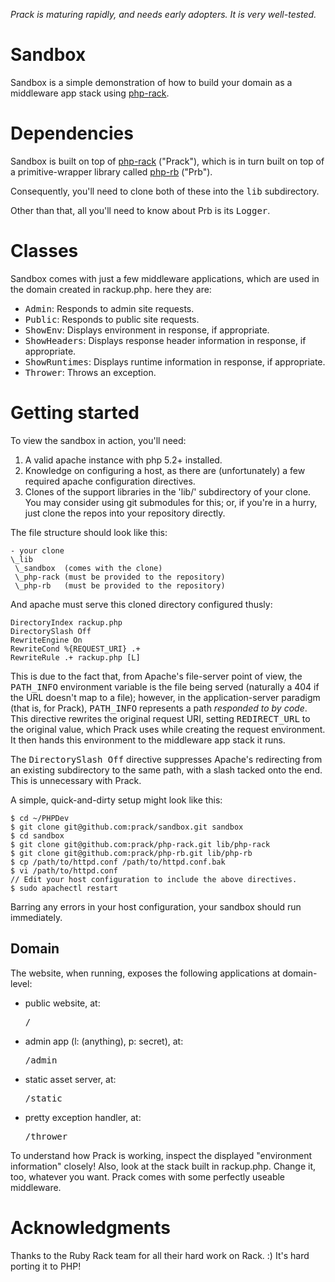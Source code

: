 _Prack is maturing rapidly, and needs early adopters. It is very well-tested._

Sandbox
=======

Sandbox is a simple demonstration of how to build your domain as a middleware app
stack using [php-rack](http://github.com/prack/php-rack).


Dependencies
============

Sandbox is built on top of [php-rack](http://github.com/prack/php-rack) ("Prack"), which
is in turn built on top of a primitive-wrapper library called 
[php-rb](http://github.com/prack/php-rb "Prb Homepage") ("Prb").

Consequently, you'll need to clone both of these into the <tt>lib</tt> subdirectory.

Other than that, all you'll need to know about Prb is its <tt>Logger</tt>.

Classes
=======

Sandbox comes with just a few middleware applications, which are used in the domain
created in rackup.php. here they are:

* <tt>Admin</tt>: Responds to admin site requests.
* <tt>Public</tt>: Responds to public site requests.
* <tt>ShowEnv</tt>: Displays environment in response, if appropriate.
* <tt>ShowHeaders</tt>: Displays response header information in response, if appropriate.
* <tt>ShowRuntimes</tt>: Displays runtime information in response, if appropriate.
* <tt>Thrower</tt>: Throws an exception.

Getting started
===============

To view the sandbox in action, you'll need:

1. A valid apache instance with php 5.2+ installed.
2. Knowledge on configuring a host, as there are (unfortunately) a few required
   apache configuration directives.
3. Clones of the support libraries in the 'lib/' subdirectory of your clone.
   You may consider using git submodules for this; or, if you're in a hurry, just clone
   the repos into your repository directly.

The file structure should look like this:

	- your clone
	\_lib
	 \_sandbox  (comes with the clone)
	 \_php-rack (must be provided to the repository)
	 \_php-rb   (must be provided to the repository)

And apache must serve this cloned directory configured thusly:

	DirectoryIndex rackup.php
	DirectorySlash Off
	RewriteEngine On
	RewriteCond %{REQUEST_URI} .+
	RewriteRule .+ rackup.php [L]

This is due to the fact that, from Apache's file-server point of view, the <tt>PATH\_INFO</tt>
environment variable is the file being served (naturally a 404 if the URL doesn't map to a file);
however, in the application-server paradigm (that is, for Prack), <tt>PATH\_INFO</tt>
represents a path _responded to by code_. This directive rewrites the original request URI,
setting <tt>REDIRECT_URL</tt> to the original value, which Prack uses while creating the
request environment. It then hands this environment to the middleware app stack it runs.

The <tt>DirectorySlash Off</tt> directive suppresses Apache's redirecting from an existing
subdirectory to the same path, with a slash tacked onto the end. This is unnecessary with Prack.

A simple, quick-and-dirty setup might look like this:

	$ cd ~/PHPDev
	$ git clone git@github.com:prack/sandbox.git sandbox
	$ cd sandbox
	$ git clone git@github.com:prack/php-rack.git lib/php-rack
	$ git clone git@github.com:prack/php-rb.git lib/php-rb
	$ cp /path/to/httpd.conf /path/to/httpd.conf.bak
	$ vi /path/to/httpd.conf
	// Edit your host configuration to include the above directives.
	$ sudo apachectl restart

Barring any errors in your host configuration, your sandbox should run immediately.


Domain
------

The website, when running, exposes the following applications at domain-level:

* public website, at:                       <br /><pre>/</pre>
* admin app (l: (anything), p: secret), at: <br /><pre>/admin</pre>
* static asset server, at:                  <br /><pre>/static</pre>
* pretty exception handler, at:             <br /><pre>/thrower</pre>

To understand how Prack is working, inspect the displayed "environment information" closely!
Also, look at the stack built in rackup.php. Change it, too, whatever you want. Prack comes
with some perfectly useable middleware.


Acknowledgments
===============

Thanks to the Ruby Rack team for all their hard work on Rack. :) It's hard porting it to PHP!